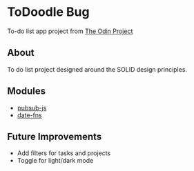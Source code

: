 # ToDoodle Bug
To-do list app project from [The Odin Project](https://www.theodinproject.com)

## About
To do list project designed around the SOLID design principles.

## Modules
- [pubsub-js](https://www.npmjs.com/package/pubsub-js)
- [date-fns](https://date-fns.org/)

## Future Improvements
- Add filters for tasks and projects
- Toggle for light/dark mode